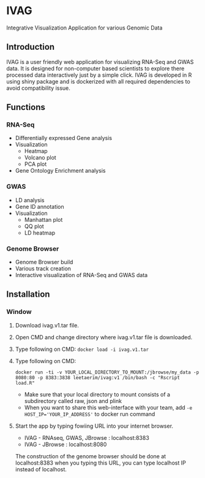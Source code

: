# IVAG
Integrative Visualization Application for various Genomic Data

## Introduction
IVAG is a user friendly web application for visualizing RNA-Seq and GWAS data.
It is designed for non-computer based scientists to explore there processed data interactively
just by a simple click.
IVAG is developed in R using shiny package and is dockerized with all required dependencies
to avoid compatibility issue.

## Functions

### RNA-Seq
- Differentially expressed Gene analysis
- Visualization
  - Heatmap
  - Volcano plot
  - PCA plot
- Gene Ontology Enrichment analysis

### GWAS
- LD analysis
- Gene ID annotation
- Visualization
  - Manhattan plot
  - QQ plot
  - LD heatmap
  
### Genome Browser
- Genome Browser build
- Various track creation
- Interactive visualization of RNA-Seq and GWAS data

## Installation
### Window
1. Download ivag.v1.tar file.
2. Open CMD and change directory where ivag.v1.tar file is downloaded.
3. Type following on CMD: ``` docker load -i ivag.v1.tar ```
4. Type following on CMD:
   ```
   docker run -ti -v YOUR_LOCAL_DIRECTORY_TO_MOUNT:/jbrowse/my_data -p 8080:80 -p 8383:3838 leetaerim/ivag:v1 /bin/bash -c "Rscript load.R"
   ```
   - Make sure that your local directory to mount consists of a subdirectory called raw, json and plink
   - When you want to share this web-interface with your team, add ``` -e HOST_IP='YOUR_IP_ADDRESS' ``` to docker run command
5. Start the app by typing fowiing URL into your internet browser.
    - IVAG - RNAseq, GWAS, JBrowse : localhost:8383
    - IVAG - JBrowse : localhost:8080
    
    The construction of the genome browser should be done at localhost:8383
    when you typing this URL, you can type localhost IP instead of localhost.
